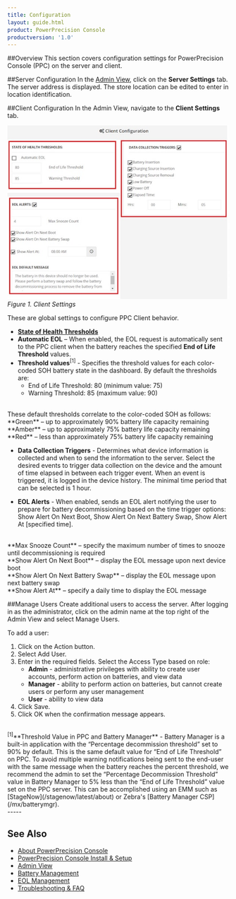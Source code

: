 ```yaml
---
title: Configuration
layout: guide.html
product: PowerPrecision Console
productversion: '1.0'
---
```


##Overview
This section covers configuration settings for PowerPrecision Console (PPC) on the server and client.

##Server Configuration
In the [Admin View](../admin), click on the **Server Settings** tab. The server address is displayed. The store location can be edited to enter in location identification. 

##Client Configuration
In the Admin View, navigate to the **Client Settings** tab.

![img](client_settings.jpg)
_Figure 1. Client Settings_

These are global settings to configure PPC Client behavior.

* [**State of Health Thresholds**](../mgmt/#whatissoh) 
 * **Automatic EOL** – When enabled, the EOL request is automatically sent to the PPC client when the battery reaches the specified **End of Life Threshold** values.    
 * **Threshold values**<sup>[1]</sup> - Specifies the threshold values for each color-coded SOH battery state in the dashboard. By default the thresholds are:
	  * End of Life Threshold: 80 (minimum value: 75)
	  * Warning Threshold: 85 (maximum value: 90)
<br>
These default thresholds correlate to the color-coded SOH as follows: 
 <br>
 	**Green** – up to approximately 90% battery life capacity remaining  
 	**Amber** – up to approximately 75% battery life capacity remaining 
<br>
	**Red** – less than approximately 75% battery life capacity remaining 
<br>

* **Data Collection Triggers** - Determines what device information is collected and when to send the information to the server. Select the desired events to trigger data collection on the device and the amount of time elapsed in between each trigger event. When an event is triggered, it is logged in the device history. The minimal time period that can be selected is 1 hour. 

* **EOL Alerts** - When enabled, sends an EOL alert notifying the user to prepare for battery decommissioning based on the time trigger options: Show Alert On Next Boot, Show Alert On Next Battery Swap, Show Alert At [specified time]. 
<br>
	**Max Snooze Count** – specify the maximum number of times to snooze until decommissioning is required
<br>
	**Show Alert On Next Boot** – display the EOL message upon next device boot
<br>
	**Show Alert On Next Battery Swap** – display the EOL message upon next battery swap
<br>
	**Show Alert At** – specify a daily time to display the EOL message  
<br>

##Manage Users
Create additional users to access the server. After logging in as the administrator, click on the admin name at the top right of the Admin View and select Manage Users.  

To add a user:
1. Click on the Action button.
2. Select Add User.
3. Enter in the required fields.  Select the Access Type based on role: 
	* **Admin** - administrative privileges with ability to create user accounts, perform action on batteries, and view data
	* **Manager** - ability to perform action on batteries, but cannot create users or perform any user management
	* **User** - ability to view data
4. Click Save.
5. Click OK when the confirmation message appears.

<br>
<sup>[1]</sup>**Threshold Value in PPC and Battery Manager** - Battery Manager is a built-in application with the “Percentage decommission threshold” set to 90% by default. This is the same default value for “End of Life Threshold” on PPC. To avoid multiple warning notifications being sent to the end-user with the same message when the battery reaches the percent threshold, we recommend the admin to set the “Percentage Decommission Threshold” value in Battery Manager to 5% less than the “End of Life Threshold” value set on the PPC server. This can be accomplished using an EMM such as [StageNow](/stagenow/latest/about) or Zebra's [Battery Manager CSP](/mx/batterymgr). 
<br>
-----

## See Also

* [About PowerPrecision Console](../about)
* [PowerPrecision Console Install & Setup](../setup)
* [Admin View](../admin)
* [Battery Management](../mgmt)
* [EOL Management](../eol)
* [Troubleshooting & FAQ](../troubleshooting)